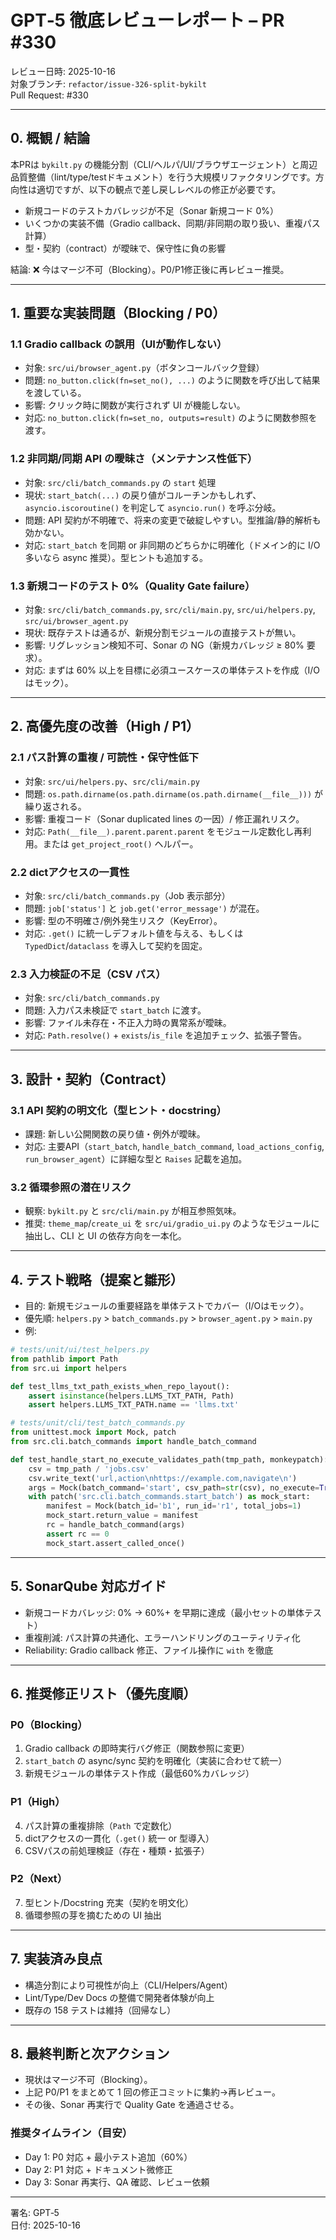 # GPT‑5 徹底レビューレポート – PR #330

レビュー日時: 2025-10-16  
対象ブランチ: `refactor/issue-326-split-bykilt`  
Pull Request: #330

---

## 0. 概観 / 結論

本PRは `bykilt.py` の機能分割（CLI/ヘルパ/UI/ブラウザエージェント）と周辺品質整備（lint/type/testドキュメント）を行う大規模リファクタリングです。方向性は適切ですが、以下の観点で差し戻しレベルの修正が必要です。

- 新規コードのテストカバレッジが不足（Sonar 新規コード 0%）
- いくつかの実装不備（Gradio callback、同期/非同期の取り扱い、重複パス計算）
- 型・契約（contract）が曖昧で、保守性に負の影響

結論: ❌ 今はマージ不可（Blocking）。P0/P1修正後に再レビュー推奨。

---

## 1. 重要な実装問題（Blocking / P0）

### 1.1 Gradio callback の誤用（UIが動作しない）
- 対象: `src/ui/browser_agent.py`（ボタンコールバック登録）
- 問題: `no_button.click(fn=set_no(), ...)` のように関数を呼び出して結果を渡している。
- 影響: クリック時に関数が実行されず UI が機能しない。
- 対応: `no_button.click(fn=set_no, outputs=result)` のように関数参照を渡す。

### 1.2 非同期/同期 API の曖昧さ（メンテナンス性低下）
- 対象: `src/cli/batch_commands.py` の `start` 処理
- 現状: `start_batch(...)` の戻り値がコルーチンかもしれず、`asyncio.iscoroutine()` を判定して `asyncio.run()` を呼ぶ分岐。
- 問題: API 契約が不明確で、将来の変更で破綻しやすい。型推論/静的解析も効かない。
- 対応: `start_batch` を同期 or 非同期のどちらかに明確化（ドメイン的に I/O 多いなら async 推奨）。型ヒントも追加する。

### 1.3 新規コードのテスト 0%（Quality Gate failure）
- 対象: `src/cli/batch_commands.py`, `src/cli/main.py`, `src/ui/helpers.py`, `src/ui/browser_agent.py`
- 現状: 既存テストは通るが、新規分割モジュールの直接テストが無い。
- 影響: リグレッション検知不可、Sonar の NG（新規カバレッジ ≥ 80% 要求）。
- 対応: まずは 60% 以上を目標に必須ユースケースの単体テストを作成（I/O はモック）。

---

## 2. 高優先度の改善（High / P1）

### 2.1 パス計算の重複 / 可読性・保守性低下
- 対象: `src/ui/helpers.py`、`src/cli/main.py`
- 問題: `os.path.dirname(os.path.dirname(os.path.dirname(__file__)))` が繰り返される。
- 影響: 重複コード（Sonar duplicated lines の一因）/ 修正漏れリスク。
- 対応: `Path(__file__).parent.parent.parent` をモジュール定数化し再利用。または `get_project_root()` ヘルパー。

### 2.2 dictアクセスの一貫性
- 対象: `src/cli/batch_commands.py`（Job 表示部分）
- 問題: `job['status']` と `job.get('error_message')` が混在。
- 影響: 型の不明確さ/例外発生リスク（KeyError）。
- 対応: `.get()` に統一しデフォルト値を与える、もしくは `TypedDict`/`dataclass` を導入して契約を固定。

### 2.3 入力検証の不足（CSV パス）
- 対象: `src/cli/batch_commands.py`
- 問題: 入力パス未検証で `start_batch` に渡す。
- 影響: ファイル未存在・不正入力時の異常系が曖昧。
- 対応: `Path.resolve()` + `exists`/`is_file` を追加チェック、拡張子警告。

---

## 3. 設計・契約（Contract）

### 3.1 API 契約の明文化（型ヒント・docstring）
- 課題: 新しい公開関数の戻り値・例外が曖昧。
- 対応: 主要API（`start_batch`, `handle_batch_command`, `load_actions_config`, `run_browser_agent`）に詳細な型と `Raises` 記載を追加。

### 3.2 循環参照の潜在リスク
- 観察: `bykilt.py` と `src/cli/main.py` が相互参照気味。
- 推奨: `theme_map`/`create_ui` を `src/ui/gradio_ui.py` のようなモジュールに抽出し、CLI と UI の依存方向を一本化。

---

## 4. テスト戦略（提案と雛形）

- 目的: 新規モジュールの重要経路を単体テストでカバー（I/Oはモック）。
- 優先順: `helpers.py` > `batch_commands.py` > `browser_agent.py` > `main.py`
- 例:
```python
# tests/unit/ui/test_helpers.py
from pathlib import Path
from src.ui import helpers

def test_llms_txt_path_exists_when_repo_layout():
    assert isinstance(helpers.LLMS_TXT_PATH, Path)
    assert helpers.LLMS_TXT_PATH.name == 'llms.txt'

# tests/unit/cli/test_batch_commands.py
from unittest.mock import Mock, patch
from src.cli.batch_commands import handle_batch_command

def test_handle_start_no_execute_validates_path(tmp_path, monkeypatch):
    csv = tmp_path / 'jobs.csv'
    csv.write_text('url,action\nhttps://example.com,navigate\n')
    args = Mock(batch_command='start', csv_path=str(csv), no_execute=True)
    with patch('src.cli.batch_commands.start_batch') as mock_start:
        manifest = Mock(batch_id='b1', run_id='r1', total_jobs=1)
        mock_start.return_value = manifest
        rc = handle_batch_command(args)
        assert rc == 0
        mock_start.assert_called_once()
```

---

## 5. SonarQube 対応ガイド

- 新規コードカバレッジ: 0% → 60%+ を早期に達成（最小セットの単体テスト）
- 重複削減: パス計算の共通化、エラーハンドリングのユーティリティ化
- Reliability: Gradio callback 修正、ファイル操作に `with` を徹底

---

## 6. 推奨修正リスト（優先度順）

### P0（Blocking）
1. Gradio callback の即時実行バグ修正（関数参照に変更）
2. `start_batch` の async/sync 契約を明確化（実装に合わせて統一）
3. 新規モジュールの単体テスト作成（最低60%カバレッジ）

### P1（High）
4. パス計算の重複排除（`Path` で定数化）
5. dictアクセスの一貫化（`.get()` 統一 or 型導入）
6. CSVパスの前処理検証（存在・種類・拡張子）

### P2（Next）
7. 型ヒント/Docstring 充実（契約を明文化）
8. 循環参照の芽を摘むための UI 抽出

---

## 7. 実装済み良点

- 構造分割により可視性が向上（CLI/Helpers/Agent）
- Lint/Type/Dev Docs の整備で開発者体験が向上
- 既存の 158 テストは維持（回帰なし）

---

## 8. 最終判断と次アクション

- 現状はマージ不可（Blocking）。
- 上記 P0/P1 をまとめて 1 回の修正コミットに集約→再レビュー。
- その後、Sonar 再実行で Quality Gate を通過させる。

### 推奨タイムライン（目安）
- Day 1: P0 対応 + 最小テスト追加（60%）
- Day 2: P1 対応 + ドキュメント微修正
- Day 3: Sonar 再実行、QA 確認、レビュー依頼

---

署名: GPT‑5  
日付: 2025-10-16
